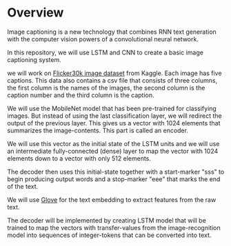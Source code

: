 # Overview

Image captioning is a new technology that combines RNN text generation with the computer vision powers of a convolutional neural network.

In this repository, we will use LSTM and CNN to create a basic image captioning system.

we will work on [Flicker30k image dataset](https://www.kaggle.com/hsankesara/flickr-image-dataset) from Kaggle. Each image has five captions. This data also contains a csv file that consists of three columns, the first column is the names of the images, the second column is the caption number and the third column is the caption.

We will use the MobileNet model that has been pre-trained for classifying images. But instead of using the last classification layer, we will redirect the output of the previous layer. This gives us a vector with 1024 elements that summarizes the image-contents. This part is called an encoder.

We will use this vector as the initial state of the LSTM units and we will use an intermediate fully-connected (dense) layer to map the vector with 1024 elements down to a vector with only 512 elements.

The decoder then uses this initial-state together with a start-marker "sss" to begin producing output words and a stop-marker "eee" that marks the end of the text.

We will use [Glove](http://nlp.stanford.edu/data/glove.6B.zip) for the text embedding to extract features from the raw text.

The decoder will be implemented by creating LSTM model that will be trained to map the vectors with transfer-values from the image-recognition model into sequences of integer-tokens that can be converted into text.

